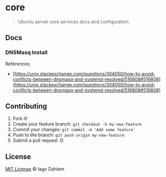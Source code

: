 # core

> Ubuntu server core services docs and configuration.

## Docs

### DNSMasq Install

References:

- [https://unix.stackexchange.com/questions/304050/how-to-avoid-conflicts-between-dnsmasq-and-systemd-resolved/516808#516808](https://unix.stackexchange.com/questions/304050/how-to-avoid-conflicts-between-dnsmasq-and-systemd-resolved/516808#516808)

## Contributing

1. Fork it!
2. Create your feature branch: `git checkout -b my-new-feature`
3. Commit your changes: `git commit -m 'Add some feature'`
4. Push to the branch: `git push origin my-new-feature`
5. Submit a pull request :D

## License

[MIT License](http://iagodahlem.mit-license.org/) © Iago Dahlem
